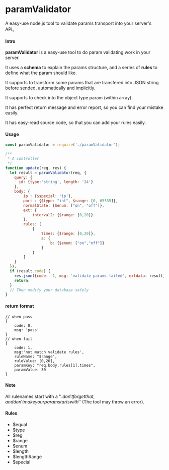 # paramValidator
A easy-use node.js tool to validate params transport into your server's API。

#### Intro

**paramValidator** is a easy-use tool to do param validating work in your server.

It uses a **schema** to explain the params structure, and a series of **rules** to define what the param should like.

It supports to transform some params that are transfered into JSON string before sended, automatically and implicitly.

It supports to check into the object type param (within array).

It has perfect return message and error report, so you can find your mistake easily.

It has easy-read source code, so that you can add your rules easily.

#### Usage

``` javascript
const paramValidator = require('./paramValidator');

/**
 * A controller
 */
function update(req, res) {
  let result = paramValidator(req, {
    query: {
      id: {type:'string', length: '24'}
    },
    body: {
        ip : {$special: 'ip'},
        port : {$type: "int", $range: [0, 65535]},
        normalState: {$enum: ["on", "off"]},
        ext: {
            interval2: {$range: [0,20]}
        },
        rules: [
            {
                times: {$range: [0,20]},
                a: {
                    b: {$enum: ["on","off"]}
                }
            }
        ]
    }
  });
  if (result.code) {
    res.json({code: -1, msg: 'validate params failed', extdata: result});
    return;
  }
  // Then modify your database safely
}

```

#### return format

```
// when pass
{
    code: 0,
    msg: 'pass'
}
// when fail
{
    code: 1,
    msg:'not match validate rules',
    ruleName: "$range",
    ruleValue: [0,20],
    paramKey: "req.body.rules[1].times",
    paramValue: 30
}
```

#### Note

All rulenames start with a '$'. don't forget that, and don't make your param starts with '$'
(The tool may throw an error).

#### Rules

+ $equal
+ $type
+ $reg
+ $range
+ $enum
+ $length
+ $lengthRange
+ $special
